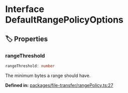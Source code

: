 # Interface DefaultRangePolicyOptions

## 🏷️ Properties

### rangeThreshold <Badge type="info" text="optional" />

```ts
rangeThreshold: number
```
The minimum bytes a range should have.
<p style="font-size: 14px; color: var(--vp-c-text-2)">
<strong>Defined in:</strong> <a href="https://github.com/voxelum/minecraft-launcher-core-node/blob/master/packages/file-transfer/rangePolicy.ts#L27" target="_blank" rel="noreferrer">packages/file-transfer/rangePolicy.ts:27</a>
</p>


